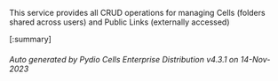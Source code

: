 






This service provides all CRUD operations for managing Cells (folders shared across users) and Public Links (externally accessed)

[:summary]

###### Auto generated by Pydio Cells Enterprise Distribution v4.3.1 on 14-Nov-2023

